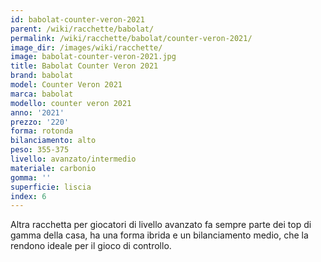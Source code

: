 ```yaml
---
id: babolat-counter-veron-2021
parent: /wiki/racchette/babolat/
permalink: /wiki/racchette/babolat/counter-veron-2021/
image_dir: /images/wiki/racchette/
image: babolat-counter-veron-2021.jpg
title: Babolat Counter Veron 2021
brand: babolat
model: Counter Veron 2021
marca: babolat
modello: counter veron 2021
anno: '2021'
prezzo: '220'
forma: rotonda
bilanciamento: alto
peso: 355-375
livello: avanzato/intermedio
materiale: carbonio
gomma: ''
superficie: liscia
index: 6
---
```

Altra racchetta per giocatori di livello avanzato fa sempre parte dei top di gamma della casa, ha una forma ibrida e un bilanciamento medio, che la rendono ideale per il gioco di controllo.